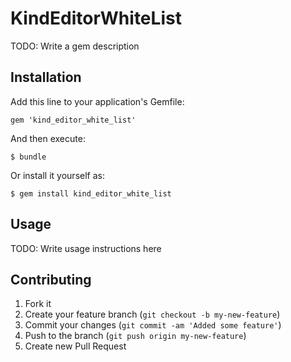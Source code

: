 # KindEditorWhiteList

TODO: Write a gem description

## Installation

Add this line to your application's Gemfile:

    gem 'kind_editor_white_list'

And then execute:

    $ bundle

Or install it yourself as:

    $ gem install kind_editor_white_list

## Usage

TODO: Write usage instructions here

## Contributing

1. Fork it
2. Create your feature branch (`git checkout -b my-new-feature`)
3. Commit your changes (`git commit -am 'Added some feature'`)
4. Push to the branch (`git push origin my-new-feature`)
5. Create new Pull Request
